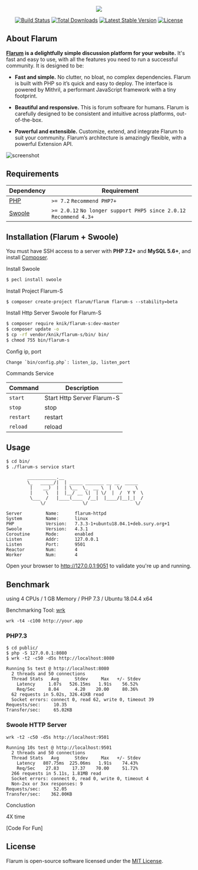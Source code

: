 <p align="center"><img src="https://flarum.org/img/logo.png"></p>

<p align="center">
<a href="https://travis-ci.org/flarum/core"><img src="https://travis-ci.org/flarum/core.svg" alt="Build Status"></a>
<a href="https://packagist.org/packages/flarum/core"><img src="https://poser.pugx.org/flarum/core/d/total.svg" alt="Total Downloads"></a>
<a href="https://packagist.org/packages/flarum/core"><img src="https://poser.pugx.org/flarum/core/v/stable.svg" alt="Latest Stable Version"></a>
<a href="https://packagist.org/packages/flarum/core"><img src="https://poser.pugx.org/flarum/core/license.svg" alt="License"></a>
</p>

## About Flarum

**[Flarum](https://flarum.org/) is a delightfully simple discussion platform for your website.** It's fast and easy to use, with all the features you need to run a successful community. It is designed to be:

* **Fast and simple.** No clutter, no bloat, no complex dependencies. Flarum is built with PHP so it’s quick and easy to deploy. The interface is powered by Mithril, a performant JavaScript framework with a tiny footprint.

* **Beautiful and responsive.** This is forum software for humans. Flarum is carefully designed to be consistent and intuitive across platforms, out-of-the-box.

* **Powerful and extensible.** Customize, extend, and integrate Flarum to suit your community. Flarum’s architecture is amazingly flexible, with a powerful Extension API.

![screenshot](https://flarum.org/img/screenshot.png)

## Requirements

| Dependency | Requirement |
| -------- | -------- |
| [PHP](https://secure.php.net/manual/en/install.php) | `>= 7.2` `Recommend PHP7+` |
| [Swoole](https://www.swoole.co.uk/) | `>= 2.0.12` `No longer support PHP5 since 2.0.12` `Recommend 4.3+` |

## Installation (Flarum + Swoole)

You must have SSH access to a server with **PHP 7.2+** and **MySQL 5.6+**, and install [Composer](https://getcomposer.org/).

Install Swoole
```bash
$ pecl install swoole
```

Install Project Flarum-S 
```
$ composer create-project flarum/flarum flarum-s --stability=beta
```

Install Http Server Swoole for Flarum-S
```bash
$ composer require knik/flarum-s:dev-master
$ composer update -o
$ cp -rf vendor/knik/flarum-s/bin/ bin/
$ chmod 755 bin/flarum-s
```

Config ip, port
```
Change `bin/config.php`: listen_ip, listen_port
```

Commands Service

| Command | Description |
| --------- | --------- |
| `start` | Start Http Server Flarum-S  |
| `stop` | stop |
| `restart` | restart |
| `reload` | reload |


## Usage

```bash
$ cd bin/
$ ./flarum-s service start
```


```
        ___________.__
        \_   _____/|  | _____ _______ __ __  _____
         |    __)  |  | \__  \_  __ \  |  \/     \
         |     \   |  |__/ __ \|  | \/  |  /  Y Y  \
         \___  /   |____(____  /__|  |____/|__|_|  /
             \/              \/                  \/

Server         Name:      flarum-httpd
System         Name:      linux
PHP            Version:   7.3.3-1+ubuntu18.04.1+deb.sury.org+1
Swoole         Version:   4.3.1
Coroutine      Mode:      enabled
Listen         Addr:      127.0.0.1
Listen         Port:      9501
Reactor        Num:       4
Worker         Num:       4
```

Open your browser to http://127.0.0.1:9051 to validate you're up and running.



## Benchmark

using 4 CPUs / 1 GB Memory / PHP 7.3 / Ubuntu 18.04.4 x64

Benchmarking Tool: [wrk](https://github.com/wg/wrk)

```
wrk -t4 -c100 http://your.app
```

### PHP7.3

```
$ cd public/
$ php -S 127.0.0.1:8080
$ wrk -t2 -c50 -d5s http://localhost:8080

Running 5s test @ http://localhost:8080
  2 threads and 50 connections
  Thread Stats   Avg      Stdev     Max   +/- Stdev
    Latency     1.07s   526.15ms   1.91s    56.52%
    Req/Sec     8.04      4.20    20.00     80.36%
  62 requests in 5.02s, 326.41KB read
  Socket errors: connect 0, read 62, write 0, timeout 39
Requests/sec:     10.35
Transfer/sec:     65.02KB
```

### Swoole HTTP Server

```
wrk -t2 -c50 -d5s http://localhost:9501

Running 10s test @ http://localhost:9501
  2 threads and 50 connections
  Thread Stats   Avg      Stdev     Max   +/- Stdev
    Latency   807.75ms  225.06ms   1.91s    74.43%
    Req/Sec    27.83     17.37    70.00     51.72%
  266 requests in 5.11s, 1.81MB read
  Socket errors: connect 0, read 0, write 0, timeout 4
  Non-2xx or 3xx responses: 9
Requests/sec:     52.05
Transfer/sec:    362.00KB
```

Conclustion

4X time

[Code For Fun]

## License

Flarum is open-source software licensed under the [MIT License](https://github.com/flarum/flarum/blob/master/LICENSE).

